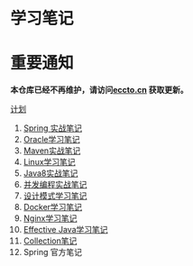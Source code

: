 # 学习笔记

# 重要通知

**本仓库已经不再维护，请访问[eccto.cn](http://www.eccto.cn) 获取更新。**

[计划](./PLAN.md)

1. [Spring 实战笔记](/01-Spring-In-Action-Notes/README.md)
2. [Oracle学习笔记](/02-Oracle-Notes/README.md)
3. [Maven实战笔记](/03-Maven-In-Action-Notes/README.md)
4. [Linux学习笔记](/04-Linux-Notes/README.md)
5. [Java8实战笔记](/05-Java8-In-Action-Notes/README.md)
6. [并发编程实战笔记](/06-Concurrency-Notes/README.md)
7. [设计模式学习笔记](/07-DesignPattern-Notes/README.md)
8. [Docker学习笔记](/08-Docker-Notes/README.md)
9. [Nginx学习笔记](/09-Nginx-Notes/README.md)
10. [Effective Java学习笔记](/10-Effective-Java-Notes/README.md)
11. [Collection笔记](/11-Collection-Notes/README.md)
12. Spring 官方笔记

